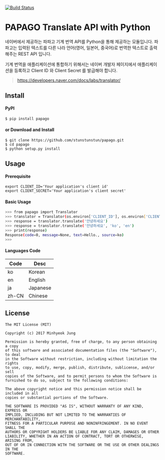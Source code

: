 [![Build Status](https://travis-ci.org/stunstunstun/papago.svg?branch=master)](https://travis-ci.org/stunstunstun/papago)

# PAPAGO Translate API with Python

네이버에서 제공하는 파파고 기계 번역 API를 Python을 통해 제공하는 모듈입니다. 파파고는 입력된 텍스트를 다른 나라 언어(영어, 일본어, 중국어)로 번역한 텍스트로 출력해주는 REST API 입니다. 

기계 번역을 애플리케이션에 통합하기 위해서는 네이버 개발자 페이지에서 애플리케이션을 등록하고 Client ID 와 Client Secret 를 발급해야 합니다.

> https://developers.naver.com/docs/labs/translator/

## Install

#### PyPI

```bash
$ pip install papago
```

#### or Download and Install

```
$ git clone https://github.com/stunstunstun/papago.git
$ cd papago
$ python setup.py install
```


## Usage

#### Prerequisite

```
export CLIENT_ID='Your application's client id'
export CLIENT_SECRET='Your application's client secret'
```

#### Basic Usage

```bash
>>> from papago import Translator
>>> translator = Translator(os.environ['CLIENT_ID'], os.environ['CLIENT_SECRET'])
>>> response = translator.translate('안녕하세요')
>>> response = translator.translate('안녕하세요', 'ko', 'en')
>>> print(response)
Response(code=0, message=None, text=Hello., source=ko)
>>> 
```

#### Languages Code

Code | Desc 
--|--
ko | Korean
en | English
ja | Japanese
zh-CN | Chinese

## License

```
The MIT License (MIT)

Copyright (c) 2017 Minhyeok Jung

Permission is hereby granted, free of charge, to any person obtaining a copy
of this software and associated documentation files (the "Software"), to deal
in the Software without restriction, including without limitation the rights
to use, copy, modify, merge, publish, distribute, sublicense, and/or sell
copies of the Software, and to permit persons to whom the Software is
furnished to do so, subject to the following conditions:

The above copyright notice and this permission notice shall be included in all
copies or substantial portions of the Software.

THE SOFTWARE IS PROVIDED "AS IS", WITHOUT WARRANTY OF ANY KIND, EXPRESS OR
IMPLIED, INCLUDING BUT NOT LIMITED TO THE WARRANTIES OF MERCHANTABILITY,
FITNESS FOR A PARTICULAR PURPOSE AND NONINFRINGEMENT. IN NO EVENT SHALL THE
AUTHORS OR COPYRIGHT HOLDERS BE LIABLE FOR ANY CLAIM, DAMAGES OR OTHER
LIABILITY, WHETHER IN AN ACTION OF CONTRACT, TORT OR OTHERWISE, ARISING FROM,
OUT OF OR IN CONNECTION WITH THE SOFTWARE OR THE USE OR OTHER DEALINGS IN THE
SOFTWARE.
```
